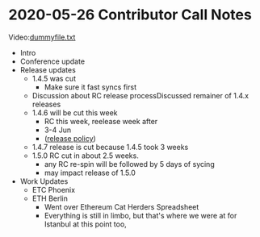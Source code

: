 # 2020-05-26 Contributor Call Notes

Video:[dummyfile.txt](#)

- Intro
- Conference update
- Release updates
  - 1.4.5 was cut
    - Make sure it fast syncs first
  - Discussion about RC release processDiscussed remainer of 1.4.x releases
  - 1.4.6 will be cut this week
    - RC this week, reelease week after
    - 3-4 Jun
    - ([release policy](https://lf-hyperledger.atlassian.net/wiki/display/BESU/Proposal%3A+Create+a+Release+Candidate+for+every+release))
  - 1.4.7 release is cut because 1.4.5 took 3 weeks
  - 1.5.0 RC cut in about 2.5 weeks.
    - any RC re-spin will be followed by 5 days of sycing
    - may impact release of 1.5.0
- Work Updates
  - ETC Phoenix
  - ETH Berlin
    - Went over Ethereum Cat Herders Spreadsheet
    - Everything is still in limbo, but that's where we were at for Istanbul at this point too,